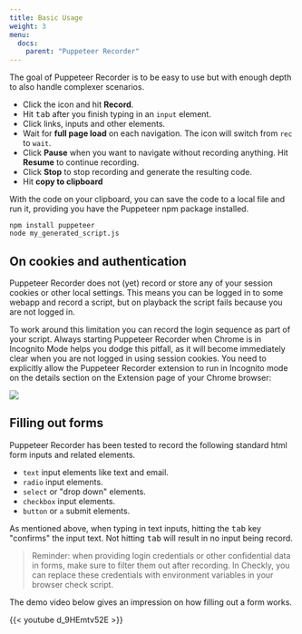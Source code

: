 ```yaml
---
title: Basic Usage
weight: 3
menu:
  docs:
    parent: "Puppeteer Recorder"
---
```


The goal of Puppeteer Recorder is to be easy to use but with enough depth to also handle complexer scenarios.

- Click the icon and hit **Record**.
- Hit <kbd>tab</kbd> after you finish typing in an `input` element.
- Click links, inputs and other elements.
- Wait for **full page load** on each navigation. The icon will switch from `rec` to `wait`.
- Click **Pause** when you want to navigate without recording anything. Hit **Resume** to continue recording.
- Click **Stop** to stop recording and generate the resulting code.
- Hit **copy to clipboard** 

With the code on your clipboard, you can save the code to a local file and run it, providing you have the Puppeteer npm package 
installed.
```shell
npm install puppeteer
node my_generated_script.js
```

## On cookies and authentication

Puppeteer Recorder does not (yet) record or store any of your session cookies or other local settings. This means you
can be logged in to some webapp and record a script, but on playback the script fails because you are not logged in.

To work around this limitation you can record the login sequence as part of your script. Always starting Puppeteer Recorder when Chrome 
is in Incognito Mode helps you dodge this pitfall, as it will become immediately clear when you are not logged in using
session cookies. You need to explicitly allow the Puppeteer Recorder extension to run in Incognito mode on the details
section on the Extension page of your Chrome browser:

![](/docs/images/browser-checks/allow_incognito.png)


## Filling out forms

Puppeteer Recorder has been tested to record the following standard html form inputs and related elements.

- `text` input elements like text and email.
- `radio` input elements.
- `select` or "drop down" elements.
- `checkbox` input elements.
- `button` or `a` submit elements.

As mentioned above, when typing in text inputs, hitting the <kbd>tab</kbd> key "confirms" the input text.
Not hitting <kbd>tab</kbd> will result in no input being record. 


> Reminder: when providing login credentials or other confidential data in forms, make sure to filter them out
after recording. In Checkly, you can replace these credentials with environment variables in your browser check script.

The demo video below gives an impression on how filling out a form works. 

{{< youtube d_9HEmtv52E >}}
